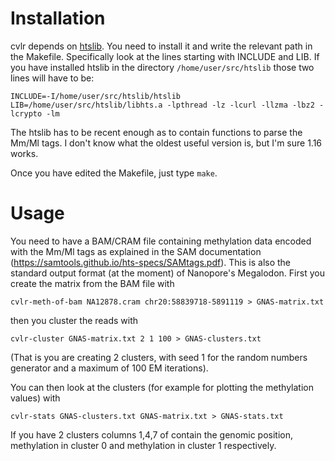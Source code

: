 # Installation

cvlr depends on [htslib](https://github.com/samtools/htslib).
You need to install it and write the relevant path in the Makefile.
Specifically look at the lines starting with INCLUDE and LIB.
If you have installed htslib in the directory
`/home/user/src/htslib`
those two lines will have to be:

```
INCLUDE=-I/home/user/src/htslib/htslib
LIB=/home/user/src/htslib/libhts.a -lpthread -lz -lcurl -llzma -lbz2 -lcrypto -lm
```


The htslib has to be recent enough as to contain functions to parse
the Mm/Ml tags. I don't know what the oldest useful version is,
but I'm sure 1.16 works.

Once you have edited the Makefile, just type `make`.

# Usage

You need to have a BAM/CRAM file containing methylation data
encoded with the Mm/Ml tags as explained in the SAM documentation
(https://samtools.github.io/hts-specs/SAMtags.pdf).
This is also the standard output
format (at the moment) of Nanopore's Megalodon.
First you create the matrix from the BAM file with

`cvlr-meth-of-bam NA12878.cram chr20:58839718-5891119 > GNAS-matrix.txt`

then you cluster the reads with

`cvlr-cluster GNAS-matrix.txt 2 1 100 > GNAS-clusters.txt`

(That is you are creating 2 clusters, with seed 1 for the random numbers generator and
a maximum of 100 EM iterations).

You can then look at the clusters (for example for plotting the methylation values) with

`cvlr-stats GNAS-clusters.txt GNAS-matrix.txt > GNAS-stats.txt`

If you have 2 clusters columns 1,4,7 of contain the genomic position,
methylation in cluster 0 and methylation in cluster 1 respectively.



